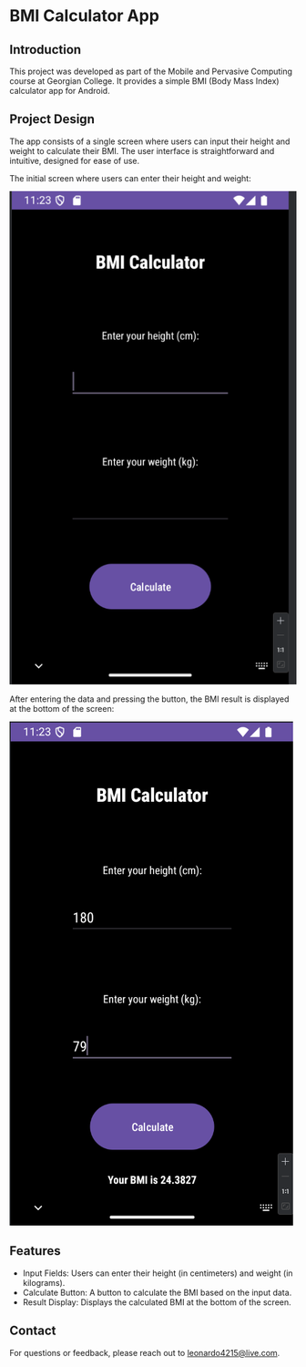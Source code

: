 # BMI Calculator App

## Introduction

This project was developed as part of the Mobile and Pervasive Computing course at Georgian College. It provides a simple BMI (Body Mass Index) calculator app for Android.

## Project Design

The app consists of a single screen where users can input their height and weight to calculate their BMI. The user interface is straightforward and intuitive, designed for ease of use.

The initial screen where users can enter their height and weight:

![](https://github.com/leodecamargo/BMI-Calculator-App/blob/main/misc/screenshot1.png)

After entering the data and pressing the button, the BMI result is displayed at the bottom of the screen:

![](https://github.com/leodecamargo/BMI-Calculator-App/blob/main/misc/screenshot2.png)

## Features

* Input Fields: Users can enter their height (in centimeters) and weight (in kilograms).
* Calculate Button: A button to calculate the BMI based on the input data.
* Result Display: Displays the calculated BMI at the bottom of the screen.

## Contact

For questions or feedback, please reach out to leonardo4215@live.com.